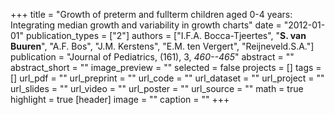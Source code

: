+++
title = "Growth of preterm and fullterm children aged 0-4 years: Integrating median growth and variability in growth charts"
date = "2012-01-01"
publication_types = ["2"]
authors = ["I.F.A. Bocca-Tjeertes", "**S. van Buuren**", "A.F. Bos", "J.M. Kerstens", "E.M. ten Vergert", "Reijneveld.S.A."]
publication = "Journal of Pediatrics, (161), 3, _460--465_"
abstract = ""
abstract_short = ""
image_preview = ""
selected = false
projects = []
tags = []
url_pdf = ""
url_preprint = ""
url_code = ""
url_dataset = ""
url_project = ""
url_slides = ""
url_video = ""
url_poster = ""
url_source = ""
math = true
highlight = true
[header]
image = ""
caption = ""
+++
